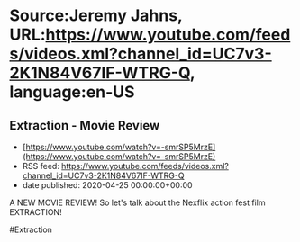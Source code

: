 # Source:Jeremy Jahns, URL:https://www.youtube.com/feeds/videos.xml?channel_id=UC7v3-2K1N84V67IF-WTRG-Q, language:en-US

## Extraction - Movie Review
 - [https://www.youtube.com/watch?v=-smrSP5MrzE](https://www.youtube.com/watch?v=-smrSP5MrzE)
 - RSS feed: https://www.youtube.com/feeds/videos.xml?channel_id=UC7v3-2K1N84V67IF-WTRG-Q
 - date published: 2020-04-25 00:00:00+00:00

A NEW MOVIE REVIEW! So let's talk about the Nexflix action fest film EXTRACTION!

#Extraction

